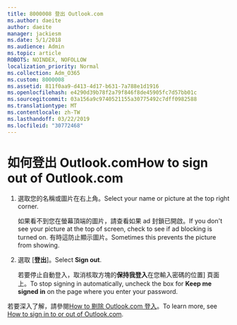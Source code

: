 ```yaml
---
title: 8000008 登出 Outlook.com
ms.author: daeite
author: daeite
manager: jackiesm
ms.date: 5/1/2018
ms.audience: Admin
ms.topic: article
ROBOTS: NOINDEX, NOFOLLOW
localization_priority: Normal
ms.collection: Adm_O365
ms.custom: 8000008
ms.assetid: 811f0aa9-d413-4d17-b631-7a788e1d1916
ms.openlocfilehash: e4290d39b78f2a79f846f8de45905fc7d57bb01c
ms.sourcegitcommit: 03a156a9c9740521155a30775492c7dff0982588
ms.translationtype: MT
ms.contentlocale: zh-TW
ms.lasthandoff: 03/22/2019
ms.locfileid: "30772468"
---
```

# <a name="how-to-sign-out-of-outlookcom"></a><span data-ttu-id="2799b-102">如何登出 Outlook.com</span><span class="sxs-lookup"><span data-stu-id="2799b-102">How to sign out of Outlook.com</span></span>

1. <span data-ttu-id="2799b-103">選取您的名稱或圖片在右上角。</span><span class="sxs-lookup"><span data-stu-id="2799b-103">Select your name or picture at the top right corner.</span></span>
    
    <span data-ttu-id="2799b-104">如果看不到您在螢幕頂端的圖片，請查看如果 ad 封鎖已開啟。</span><span class="sxs-lookup"><span data-stu-id="2799b-104">If you don't see your picture at the top of screen, check to see if ad blocking is turned on.</span></span> <span data-ttu-id="2799b-105">有時這防止顯示圖片。</span><span class="sxs-lookup"><span data-stu-id="2799b-105">Sometimes this prevents the picture from showing.</span></span>
    
2. <span data-ttu-id="2799b-106">選取 [**登出**]。</span><span class="sxs-lookup"><span data-stu-id="2799b-106">Select **Sign out**.</span></span> 
    
    <span data-ttu-id="2799b-107">若要停止自動登入，取消核取方塊的**保持我登入**在您輸入密碼的位置] 頁面上。</span><span class="sxs-lookup"><span data-stu-id="2799b-107">To stop signing in automatically, uncheck the box for **Keep me signed in** on the page where you enter your password.</span></span> 
    
<span data-ttu-id="2799b-108">若要深入了解，請參閱[How to 剔除 Outlook.com 登入](https://go.microsoft.com/fwlink/p/?linkid=873113)。</span><span class="sxs-lookup"><span data-stu-id="2799b-108">To learn more, see [How to sign in to or out of Outlook.com](https://go.microsoft.com/fwlink/p/?linkid=873113).</span></span>
  

